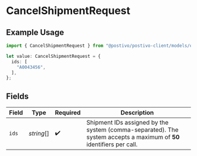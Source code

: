 # CancelShipmentRequest

## Example Usage

```typescript
import { CancelShipmentRequest } from "@postivo/postivo-client/models/operations";

let value: CancelShipmentRequest = {
  ids: [
    "A0043456",
  ],
};
```

## Fields

| Field                                                                                                               | Type                                                                                                                | Required                                                                                                            | Description                                                                                                         |
| ------------------------------------------------------------------------------------------------------------------- | ------------------------------------------------------------------------------------------------------------------- | ------------------------------------------------------------------------------------------------------------------- | ------------------------------------------------------------------------------------------------------------------- |
| `ids`                                                                                                               | *string*[]                                                                                                          | :heavy_check_mark:                                                                                                  | Shipment IDs assigned by the system (comma-separated). The system accepts a maximum of **50** identifiers per call. |